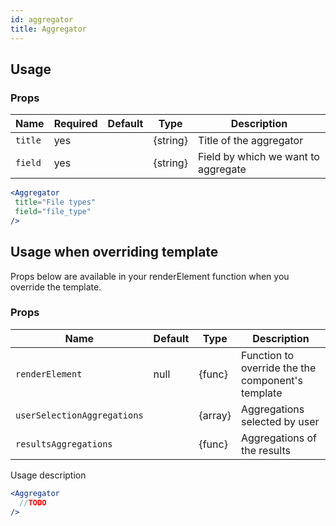 ```yaml
---
id: aggregator
title: Aggregator
---
```


## Usage

### Props

| Name                          | Required  | Default       | Type      | Description             |
| ------------------------------|-----------|---------------| ----------|-------------------------|
| ``title``                     | yes       |               | {string}  | Title of the aggregator |
| ``field``                     | yes       |               | {string}  | Field by which we want to aggregate |


```jsx
<Aggregator
 title="File types"
 field="file_type"
/>
```

## Usage when overriding template

Props below are available in your renderElement function when you override the template.

### Props

| Name                          | Default       | Type      | Description                   |
| ------------------------------|---------------| ----------|-------------------------------|
| ``renderElement``             | null          | {func}    | Function to override the the component's template |
| ``userSelectionAggregations`` |               | {array}   | Aggregations selected by user |
| ``resultsAggregations``       |               | {func}    | Aggregations of the results   |

Usage description
```jsx
<Aggregator
  //TODO
/>
```
